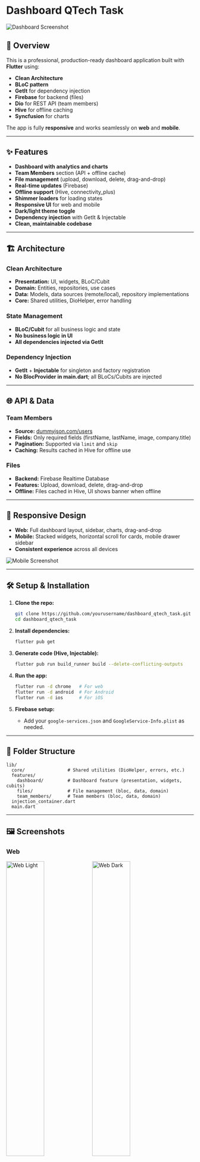 # Dashboard QTech Task

![Dashboard Screenshot](assets/screenshots/dashboard_main.png)

## 🚀 Overview

This is a professional, production-ready dashboard application built with **Flutter** using:
- **Clean Architecture**
- **BLoC pattern**
- **GetIt** for dependency injection
- **Firebase** for backend (files)
- **Dio** for REST API (team members)
- **Hive** for offline caching
- **Syncfusion** for charts

The app is fully **responsive** and works seamlessly on **web** and **mobile**.

---

## ✨ Features

- **Dashboard with analytics and charts**
- **Team Members** section (API + offline cache)
- **File management** (upload, download, delete, drag-and-drop)
- **Real-time updates** (Firebase)
- **Offline support** (Hive, connectivity_plus)
- **Shimmer loaders** for loading states
- **Responsive UI** for web and mobile
- **Dark/light theme toggle**
- **Dependency injection** with GetIt & Injectable
- **Clean, maintainable codebase**

---

## 🏗️ Architecture

### Clean Architecture

- **Presentation:** UI, widgets, BLoC/Cubit
- **Domain:** Entities, repositories, use cases
- **Data:** Models, data sources (remote/local), repository implementations
- **Core:** Shared utilities, DioHelper, error handling

### State Management

- **BLoC/Cubit** for all business logic and state
- **No business logic in UI**
- **All dependencies injected via GetIt**

### Dependency Injection

- **GetIt** + **Injectable** for singleton and factory registration
- **No BlocProvider in main.dart**; all BLoCs/Cubits are injected

---

## 🌐 API & Data

### Team Members

- **Source:** [dummyjson.com/users](https://dummyjson.com/users)
- **Fields:** Only required fields (firstName, lastName, image, company.title)
- **Pagination:** Supported via `limit` and `skip`
- **Caching:** Results cached in Hive for offline use

### Files

- **Backend:** Firebase Realtime Database
- **Features:** Upload, download, delete, drag-and-drop
- **Offline:** Files cached in Hive, UI shows banner when offline

---

## 📱 Responsive Design

- **Web:** Full dashboard layout, sidebar, charts, drag-and-drop
- **Mobile:** Stacked widgets, horizontal scroll for cards, mobile drawer sidebar
- **Consistent experience** across all devices

![Mobile Screenshot](assets/screenshots/mobile_dashboard.jpg)

---

## 🛠️ Setup & Installation

1. **Clone the repo:**
   ```sh
   git clone https://github.com/yourusername/dashboard_qtech_task.git
   cd dashboard_qtech_task
   ```

2. **Install dependencies:**
   ```sh
   flutter pub get
   ```

3. **Generate code (Hive, Injectable):**
   ```sh
   flutter pub run build_runner build --delete-conflicting-outputs
   ```

4. **Run the app:**
   ```sh
   flutter run -d chrome   # For web
   flutter run -d android  # For Android
   flutter run -d ios      # For iOS
   ```

5. **Firebase setup:**
   - Add your `google-services.json` and `GoogleService-Info.plist` as needed.

---

## 📂 Folder Structure

```
lib/
  core/                # Shared utilities (DioHelper, errors, etc.)
  features/
    dashboard/         # Dashboard feature (presentation, widgets, cubits)
    files/             # File management (bloc, data, domain)
    team_members/      # Team members (bloc, data, domain)
  injection_container.dart
  main.dart
```

---

## 🖼️ Screenshots

### Web
<p float="left">
  <img src="assets/screenshots/dashboard_main_light.png" width="45%" alt="Web Light"/>
  <img src="assets/screenshots/dashboard_main_dark.png" width="45%" alt="Web Dark"/>
</p>

### Mobile
<p float="left">
  <img src="assets/screenshots/mobile_dashboard_light.jpg" width="45%" alt="Mobile Light"/>
  <img src="assets/screenshots/mobile_dashboard_dark.jpg" width="45%" alt="Mobile Dark"/>
</p>

### Team Members
<img src="assets/screenshots/team_members.png" width="45%" alt="Team Members"/>

---

## 🧑‍💻 Contributing

Contributions are welcome! Please open issues or submit pull requests for improvements.

---

## 📄 License

This project is licensed under the MIT License.

---

## 📬 Contact

For questions or support, contact [ahmedabdelrahim167@gmail.com](mailto:ahmedabdelrahim167@gmail.com).

---

## 🙏 Acknowledgements

- [Syncfusion Flutter Charts](https://pub.dev/packages/syncfusion_flutter_charts)
- [Hive](https://pub.dev/packages/hive)
- [Dio](https://pub.dev/packages/dio)
- [Firebase](https://firebase.google.com/)
- [dummyjson.com](https://dummyjson.com/)

---
